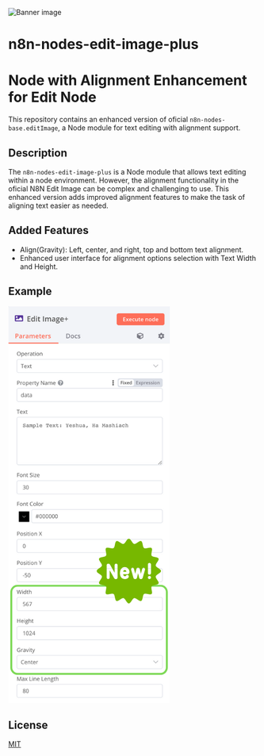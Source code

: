 ![Banner image](https://user-images.githubusercontent.com/10284570/173569848-c624317f-42b1-45a6-ab09-f0ea3c247648.png)

# n8n-nodes-edit-image-plus

# Node with Alignment Enhancement for Edit Node

This repository contains an enhanced version of oficial `n8n-nodes-base.editImage`, a Node module for text editing with alignment support.

## Description

The `n8n-nodes-edit-image-plus` is a Node module that allows text editing within a node environment. However, the alignment functionality in the oficial N8N Edit Image can be complex and challenging to use. This enhanced version adds improved alignment features to make the task of aligning text easier as needed.

## Added Features

- Align(Gravity): Left, center, and right, top and bottom text alignment.
- Enhanced user interface for alignment options selection with Text Width and Height.

## Example

![Print sample](https://github.com/unilogica/n8n-edit-image-plus/blob/master/print-sample.png?raw=true)

## License

[MIT](https://github.com/n8n-io/n8n-nodes-starter/blob/master/LICENSE.md)
